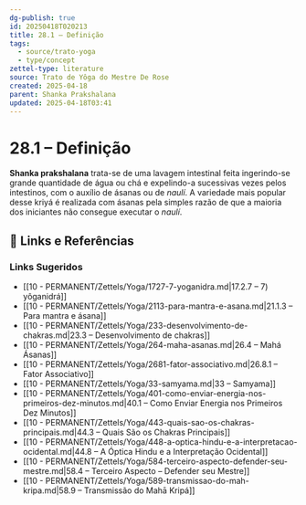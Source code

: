 ```yaml
---
dg-publish: true
id: 20250418T020213
title: 28.1 – Definição
tags:
  - source/trato-yoga
  - type/concept
zettel-type: literature
source: Trato de Yôga do Mestre De Rose
created: 2025-04-18
parent: Shanka Prakshalana
updated: 2025-04-18T03:41
---
```


# 28.1 – Definição

**Shanka prakshalana** trata-se de uma lavagem intestinal feita ingerindo-se grande quantidade de água ou chá e expelindo-a sucessivas vezes pelos intestinos, com o auxílio de ásanas ou de *naulí*. A variedade mais popular desse kriyá é realizada com ásanas pela simples razão de que a maioria dos iniciantes não consegue executar o *naulí*.

## 🔗 Links e Referências











### Links Sugeridos

- [[10 - PERMANENT/Zettels/Yoga/1727-7-yoganidra.md|17.2.7 – 7) yôganidrá]]
- [[10 - PERMANENT/Zettels/Yoga/2113-para-mantra-e-asana.md|21.1.3 – Para mantra e ásana]]
- [[10 - PERMANENT/Zettels/Yoga/233-desenvolvimento-de-chakras.md|23.3 – Desenvolvimento de chakras]]
- [[10 - PERMANENT/Zettels/Yoga/264-maha-asanas.md|26.4 – Mahá Ásanas]]
- [[10 - PERMANENT/Zettels/Yoga/2681-fator-associativo.md|26.8.1 – Fator Associativo]]
- [[10 - PERMANENT/Zettels/Yoga/33-samyama.md|33 – Samyama]]
- [[10 - PERMANENT/Zettels/Yoga/401-como-enviar-energia-nos-primeiros-dez-minutos.md|40.1 – Como Enviar Energia nos Primeiros Dez Minutos]]
- [[10 - PERMANENT/Zettels/Yoga/443-quais-sao-os-chakras-principais.md|44.3 – Quais São os Chakras Principais]]
- [[10 - PERMANENT/Zettels/Yoga/448-a-optica-hindu-e-a-interpretacao-ocidental.md|44.8 – A Óptica Hindu e a Interpretação Ocidental]]
- [[10 - PERMANENT/Zettels/Yoga/584-terceiro-aspecto-defender-seu-mestre.md|58.4 – Terceiro Aspecto – Defender seu Mestre]]
- [[10 - PERMANENT/Zettels/Yoga/589-transmissao-do-mah-kripa.md|58.9 – Transmissão do Mahā Kripá]]